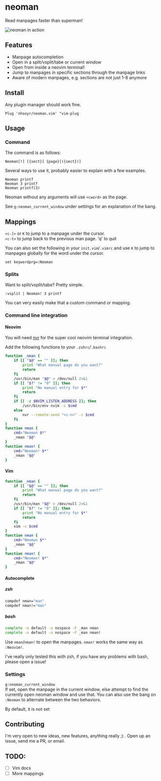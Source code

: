 # neoman

Read manpages faster than superman!

![neoman in action](https://media.giphy.com/media/xT0BKrEeXPeKVMgb84/giphy.gif)

## Features
- Manpage autocompletion
- Open in a split/vsplit/tabe or current window
- Open from inside a neovim terminal!
- Jump to manpages in specific sections through the manpage links
- Aware of modern manpages, e.g. sections are not just 1-8 anymore

## Install
Any plugin manager should work fine.

```vim
Plug 'nhooyr/neoman.vim' "vim-plug
```

## Usage
### Command
The command is as follows:

```vim
Neoman[!] [{sect}] {page}[({sect})]
```

Several ways to use it, probably easier to explain with a few examples.

```vim
Neoman printf
Neoman 3 printf
Neoman printf(3)
```

Neoman without any arguments will use `<cword>` as the page.

See `g:neoman_current_window` under settings for an explanation of the bang.

## Mappings
`<c-]>` or `K` to jump to a manpage under the cursor.  
`<c-t>` to jump back to the previous man page.
'q' to quit

You can also set the following in your `init.vim`/`.vimrc` and use `K` to jump to manpages globally for the word under the cursor.

```vim
set keywordprg=:Neoman
```

### Splits
Want to split/vsplit/tabe? Pretty simple.

```vim
:vsplit | Neoman! 3 printf
```

You can very easily make that a custom command or mapping.

### Command line integration

#### Neovim
You will need [nvr](https://github.com/mhinz/neovim-remote) for the super cool neovim terminal integration.

Add the following functions to your `.zshrc`/`.bashrc`

```zsh
function _nman {
	if [[ "$@" == "" ]]; then
		print "What manual page do you want?"
		return
	fi
	/usr/bin/man "$@" > /dev/null 2>&1
	if [[ "$?" != "0" ]]; then
		print "No manual entry for $*"
		return
	fi
	if [[ -z $NVIM_LISTEN_ADDRESS ]]; then
		/usr/bin/env nvim -c $cmd
	else
		nvr --remote-send "<c-n>" -c $cmd
	fi
}
function nman {
	cmd="Neoman $*"
	_nman "$@"
}
function nman! {
	cmd="Neoman! $*"
	_nman "$@"
}
```

#### Vim
```zsh
function _nman {
	if [[ "$@" == "" ]]; then
		print "What manual page do you want?"
		return
	fi
	/usr/bin/man "$@" > /dev/null 2>&1
	if [[ "$?" != "0" ]]; then
		print "No manual entry for $*"
		return
	fi
	vim -c $cmd
}
function nman {
	cmd="Neoman $*"
	_nman "$@"
}
function nman! {
	cmd="Neoman! $*"
	_nman "$@"
}
```

#### Autocomplete
##### zsh
```zsh
compdef nman="man"
compdef nman!="man"
```

##### bash
```bash
complete -o default -o nospace -F _man nman
complete -o default -o nospace -F _man nman!
```

Use `nman`/`nman!` to open the manpages. `nman!` works the same way as `:Neovim!`.

I've really only tested this with zsh, if you have any problems with bash, please open a issue!

### Settings
`g:neoman_current_window`  
If set, open the manpage in the current window, else attempt to find the currently open neoman window and use that. You can also use the bang on `:Neoman` to alternate between the two behaviors.

By default, it is not set


## Contributing

I'm very open to new ideas, new features, anything really ;) . Open up an issue, send me a PR, or email.

TODO:
-----
- [ ] Vim docs
- [ ] More mappings
